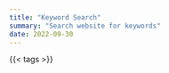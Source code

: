 ```yaml
---
title: "Keyword Search"
summary: "Search website for keywords"
date: 2022-09-30
---
```


{{< tags >}}